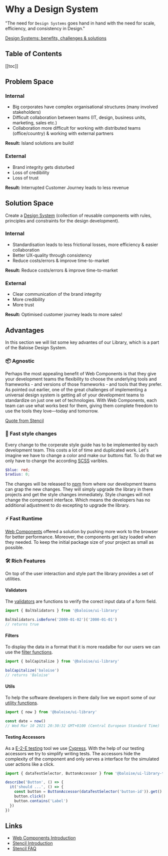 # Why a Design System

"The need for `Design Systems` goes hand in hand with the need for scale, efficiency, and consistency in Design."

[Design Systems: benefits, challenges & solutions](https://uxdesign.cc/design-systems-62f648c6dccf)

<h2>Table of Contents</h2>

[[toc]]

## Problem Space

### Internal

- Big corporates have complex organisational structures (many involved stakeholders)
- Difficult collaboration between teams (IT, design, business units, marketing, sales etc.)
- Collaboration more difficult for working with distributed teams (office/country) & working with external partners

**Result:** Island solutions are build!

### External

- Brand integrity gets disturbed
- Loss of credibility
- Loss of trust

**Result:** Interrupted Customer Journey leads to less revenue

## Solution Space

Create a [Design System](https://stenciljs.com/docs/what-is-design-system) (collection of reusable components with rules, principles and constraints for the design development).

### Internal

- Standardisation leads to less frictional losses, more efficiency & easier collaboration
- Better UX-quality through consistency
- Reduce costs/errors & improve time-to-market

**Result:** Reduce costs/errors & improve time-to-market

### External

- Clear communication of the brand integrity
- More credibility
- More trust

**Result:** Optimised customer journey leads to more sales!

## Advantages

In this section we will list some key advantes of our Library, which is a part of the Baloise Design System.

### 📦 Agnostic

Perhaps the most appealing benefit of Web Components is that they give your development teams the flexibility to choose the underlying tools and frameworks - and versions of those frameworks - and tools that they prefer. As pointed out earlier, one of the great challenges of implementing a universal design system is getting all of your development teams to standardize on just one set of technologies. With Web Components, each team can use what works best for them, giving them complete freedom to use the tools they love—today and tomorrow.

[Quote from Stencil](https://stenciljs.com/docs/faq)

### 🎨 Fast style changes

Every change to the corperate style guide has to be implemented by each development team. This costs a lot of time and duplicated work. Let's imagine we have to change a color and make our buttons flat. To do that we only have to change the according [SCSS](https://sass-lang.com/) varibles.

```scss
$blue: red;
$radius: 0;
```

The changes will be released to [npm](https://www.npmjs.com/package/@baloise/ui-library) from where our development teams can grap the new changes.
They will simply upgrade the library in there projects and get the style changes immediately.
Style changes will not change the component interface. Which means the developers has no additional adjustment to do excepting to upgrade the library.

### ⚡️ Fast Runtime

[Web Components](https://developer.mozilla.org/de/docs/Web/Web_Components) offered a solution by pushing more work to the browser for better performance. Moreover, the components get lazy loaded when they needed. To keep the initial package size of your project as small as possible.

### 🛠️ Rich Features

On top of the user interaction and style part the library provides a set of utilities.

#### Validators

The [validators](/guide/tooling/validators.html) are functions to verify the corect input data of a form field.

```typescript
import { BalValidators } from '@baloise/ui-library'

BalValidators.isBefore('2000-01-02')('2000-01-01')
// returns true
```

#### Filters

To display the data in a format that it is more readalbe for our users we can use the [filter functions](/guide/tooling/filters.html).

```typescript
import { balCapitalize } from '@baloise/ui-library'

balCapitalize('baloise')
// returns 'Baloise'
```

#### Utils

To help the software developers in there daily live we export some of our [utility functions](/guide/tooling/utils.html).

```typescript
import { now } from '@baloise/ui-library'

const date = now()
// Wed Mar 10 2021 20:30:32 GMT+0100 (Central European Standard Time)
```

#### Testing Accessors

As a [E-2-E testing](/guide/tooling/testing.html) tool we use [Cypress](https://www.cypress.io/). With the help of our testing accessors we try to simplify writing tests.
The accessors hide the complexity of the component and only serves a interface for the simulated user actions like a click.

```typescript
import { dataTestSelector, ButtonAccessor } from '@baloise/ui-library-testing'

describe('Button', () => {
  it('should ...', () => {
    const button = ButtonAccessor(dataTestSelector('button-id')).get()
    button.click()
    button.contains('Label')
  })
})
```

## Links

- [Web Components Introduction](https://www.webcomponents.org/introduction)
- [Stencil Introduction](https://stenciljs.com/docs/introduction)
- [Stencil FAQ](https://stenciljs.com/docs/faq)
